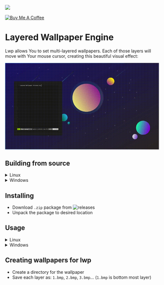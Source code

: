 [![](https://img.shields.io/github/downloads/jszczerbinsky/lwp/total.svg)](https://github.com/jszczerbinsky/lwp/releases/latest)

<a href="https://www.buymeacoffee.com/jszczerbinsky" target="_blank"><img src="https://cdn.buymeacoffee.com/buttons/v2/default-yellow.png" alt="Buy Me A Coffee" style="height: 60px !important;width: 217px !important;" ></a>

# Layered Wallpaper Engine
Lwp allows You to set multi-layered wallpapers. Each of those layers will move with Your mouse cursor, creating this beautiful visual effect:

![](preview.gif)

## Building from source

<details>
<summary>Linux</summary>
<br>

- Install `SDL2` using Your package manager
- Clone the repository and install `lwp`:

```shell
git clone https://github.com/jszczerbinsky/lwp
cd lwp
make
sudo make install
```

</details>
<details>
<summary>Windows</summary>
<br>

- You need `MinGW` installed

```shell
git clone https://github.com/jszczerbinsky/lwp
cd lwp
build.bat
```

- Copy lwp.exe to desired path

</details>

## Installing

- Download `.zip` package from ![releases](https://github.com/jszczerbinsky/lwp/releases/latest)
- Unpack the package to desired location

## Usage
<details>
<summary>Linux</summary>
<br>
Make sure there is no other wallpaper engine running (e.g. `feh`)<br>
Install <code>SDL2</code><br><br>

```shell
lwp [layers count] [wallpepr dir] [x] [y] [width] [height]
```
You can run `lwp` on multiple monitors by appending `[x] [y] [width] [height]` for each monitor at the end of the line

- Use this line to test lwp (replace "1920" and "1080" with Your screen resolution):

```shell
lwp 3 /usr/share/lwp/wallpapers/test 0 0 1920 1080
```
</details>
<details>
<summary>Windows</summary>
<br>

```shell
path\to\lwp\lwp.exe [layers count] [wallpepr dir] [x] [y] [width] [height]
```
You can run `lwp` on multiple monitors by appending `[x] [y] [width] [height]` for each monitor at the end of the line

- Use this line to test lwp (replace "1920" and "1080" with Your screen resolution):

```shell
path\to\lwp\lwp.exe 3 path\to\lwp\wallpapers\test 0 0 1920 1080
```

If You are using DPI scaling, go to 
`lwp.exe's properties` -> `compatibility` -> `change high DPI settings` and set both checkboxes to true
</details>


## Creating wallpapers for lwp
- Create a directory for the wallpaper
- Save each layer as: `1.bmp`, `2.bmp`, `3.bmp`... (`1.bmp` is bottom most layer)
